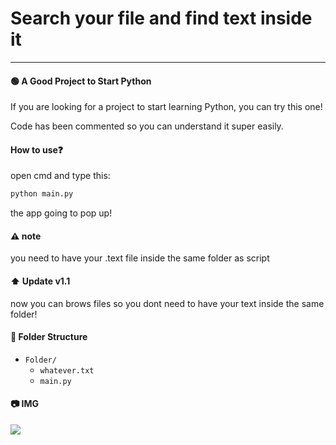 # Search your file and find text inside it 
<hr>

#### 🟢 A Good Project to Start Python

If you are looking for a project to start learning Python, you can try this one!

Code has been commented so you can understand it super easily.

#### How to use❓

open cmd and type this:

```bash
python main.py
```

the app going to pop up!

#### ⚠️ note 

you need to have your .text file inside the same folder as script

#### ⬆️ Update v1.1

now you can brows files so you dont need to have your text inside the same folder!



#### 📂 Folder Structure 

- `Folder/`
  - `whatever.txt`
  - `main.py`

#### 📷 IMG 

<img src="https://i.imgur.com/a0nQt9A.png">
